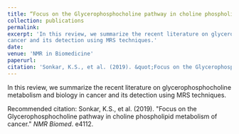 ```yaml
---
title: “Focus on the Glycerophosphocholine pathway in choline phospholipid metabolism of cancer”
collection: publications
permalink: 
excerpt: 'In this review, we summarize the recent literature on glycerophosphocholine metabolism and biology in
cancer and its detection using MRS techniques.'
date: 
venue: 'NMR in Biomedicine'
paperurl: 
citation: 'Sonkar, K.S., et al. (2019). &quot;Focus on the Glycerophosphocholine pathway in choline phospholipid metabolism of cancer.&quot; <i>NMR Biomed</i>. e4112.'
---
```

In this review, we summarize the recent literature on glycerophosphocholine metabolism and biology in
cancer and its detection using MRS techniques.

Recommended citation: Sonkar, K.S., et al. (2019). &quot;Focus on the Glycerophosphocholine pathway in choline phospholipid metabolism of cancer.&quot; <i>NMR Biomed</i>. e4112.
